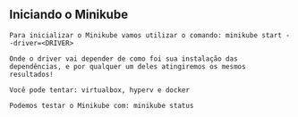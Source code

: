 ## Iniciando o Minikube

```
Para inicializar o Minikube vamos utilizar o comando: minikube start --driver=<DRIVER>
```

```
Onde o driver vai depender de como foi sua instalação das dependências, e por qualquer um deles atingiremos os mesmos resultados!
```

```
Você pode tentar: virtualbox, hyperv e docker
```

```
Podemos testar o Minikube com: minikube status
```
